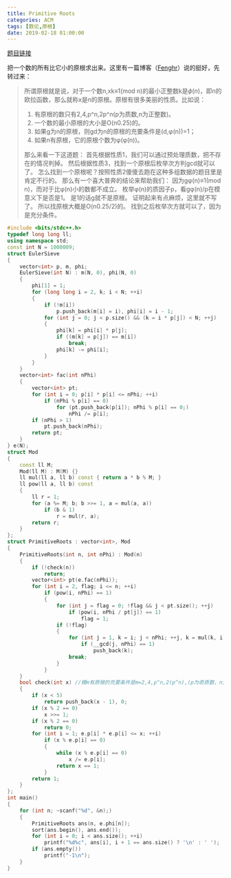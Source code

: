 ```yaml
---
title: Primitive Roots
categories: ACM
tags: [数论,原根]
date: 2019-02-18 01:00:00
---
```

[题目链接](https://vjudge.net/problem/HDU-4992)

把一个数的所有比它小的原根求出来。这里有一篇博客（[Fenghr](https://www.cnblogs.com/fenghaoran/p/7110296.html)）说的挺好，先转过来：

> 所谓原根就是说，对于一个数n,xk≡1(mod n)的最小正整数k是$\phi (n)$，即n的欧拉函数，那么就称x是n的原根。原根有很多美丽的性质。比如说：
> 1. 有原根的数只有2,4,p^n,2p^n(p为质数,n为正整数)。
> 2. 一个数的最小原根的大小是O(n0.25)的。
> 3. 如果g为n的原根，则gd为n的原根的充要条件是(d,φ(n))=1；
> 4. 如果n有原根，它的原根个数为φ(φ(n))。
>
> 那么来看一下这道题：
> 首先根据性质1，我们可以通过预处理质数，把不存在的情况判掉。 
> 然后根据性质3，找到一个原根后枚举次方判gcd就可以了。
> 怎么找到一个原根呢？按照性质2傻傻去跑在这种多组数据的题目里是肯定不行的。
> 那么有一个喜大普奔的结论来帮助我们：
> 因为gφ(n)≡1(mod n)，而对于比φ(n)小的数都不成立。
> 枚举φ(n)的质因子p，看gφ(n)/p在模意义下是否是1。
> 是1的话g就不是原根。
> 证明起来有点麻烦，这里就不写了。
> 所以找原根大概是O(n0.25/2)的。
> 找到之后枚举次方就可以了，因为是充分条件。

```c++
#include <bits/stdc++.h>
typedef long long ll;
using namespace std;
const int N = 1000009;
struct EulerSieve
{
	vector<int> p, m, phi;
	EulerSieve(int N) : m(N, 0), phi(N, 0)
	{
		phi[1] = 1;
		for (long long i = 2, k; i < N; ++i)
		{
			if (!m[i])
				p.push_back(m[i] = i), phi[i] = i - 1;
			for (int j = 0; j < p.size() && (k = i * p[j]) < N; ++j)
			{
				phi[k] = phi[i] * p[j];
				if ((m[k] = p[j]) == m[i])
					break;
				phi[k] -= phi[i];
			}
		}
	}
	vector<int> fac(int nPhi)
	{
		vector<int> pt;
		for (int i = 0; p[i] * p[i] <= nPhi; ++i)
			if (nPhi % p[i] == 0)
				for (pt.push_back(p[i]); nPhi % p[i] == 0;)
					nPhi /= p[i];
		if (nPhi > 1)
			pt.push_back(nPhi);
		return pt;
	}
} e(N);
struct Mod
{
	const ll M;
	Mod(ll M) : M(M) {}
	ll mul(ll a, ll b) const { return a * b % M; }
	ll pow(ll a, ll b) const
	{
		ll r = 1;
		for (a %= M; b; b >>= 1, a = mul(a, a))
			if (b & 1)
				r = mul(r, a);
		return r;
	}
};
struct PrimitiveRoots : vector<int>, Mod
{
	PrimitiveRoots(int n, int nPhi) : Mod(n)
	{
		if (!check(n))
			return;
		vector<int> pt(e.fac(nPhi));
		for (int i = 2, flag; i <= n; ++i)
			if (pow(i, nPhi) == 1)
			{
				for (int j = flag = 0; !flag && j < pt.size(); ++j)
					if (pow(i, nPhi / pt[j]) == 1)
						flag = 1;
				if (!flag)
				{
					for (int j = 1, k = i; j < nPhi; ++j, k = mul(k, i))
						if (__gcd(j, nPhi) == 1)
							push_back(k);
					break;
				}
			}
	}
	bool check(int x) //模m有原根的充要条件是m=2,4,p^n,2(p^n),(p为奇质数，n为任意数）
	{
		if (x < 5)
			return push_back(x - 1), 0;
		if (x % 2 == 0)
			x >>= 1;
		if (x % 2 == 0)
			return 0;
		for (int i = 1; e.p[i] * e.p[i] <= x; ++i)
			if (x % e.p[i] == 0)
			{
				while (x % e.p[i] == 0)
					x /= e.p[i];
				return x == 1;
			}
		return 1;
	}
};
int main()
{
	for (int n; ~scanf("%d", &n);)
	{
		PrimitiveRoots ans(n, e.phi[n]);
		sort(ans.begin(), ans.end());
		for (int i = 0; i < ans.size(); ++i)
			printf("%d%c", ans[i], i + 1 == ans.size() ? '\n' : ' ');
		if (ans.empty())
			printf("-1\n");
	}
}
```